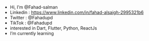 -  Hi, I’m @Fahad-salman
-  Linkedin : https://www.linkedin.com/in/fahad-alsaigh-2995321b6
-  Twitter : @Fahadupd
-  TikTok : @Fahadupd
-  interested in Dart, Flutter, Python, ReactJs
-  I’m currently learning
<!-- -  Working on two apps under construction -->
<!-- -  The first application is commercial -->
<!-- -  The second application is education -->

 <!---
- 💞️ I’m looking to collaborate on ...
- 📫 How to reach me ...
--->

<!---
Fahad-salman/Fahad-salman is a ✨ special ✨ repository because its `README.md` (this file) appears on your GitHub profile.
You can click the Preview link to take a look at your changes.
--->
